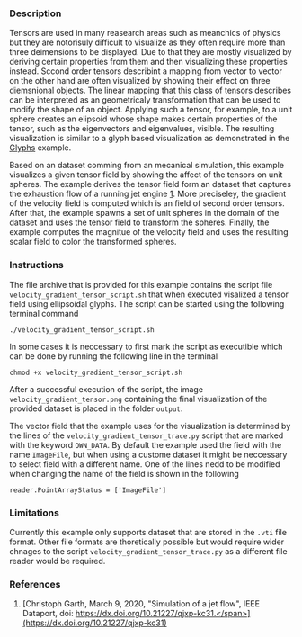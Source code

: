### Description ###
Tensors are used in many reasearch areas such as meanchics of physics but they are notorisuly difficult to visualize as they often require more than three deimensions to be displayed.
Due to that they are mostly visualized by deriving certain properties from them and then visualizing these properties instead.
Sccond order tensors describint a mapping from vector to vector on the other hand are often visualized by showing their effect on three diemsnional objects.
The linear mapping that this class of tensors describes can be interpreted as an geometricaly transformation that can be used to modify the shape of an object.
Applying such a tensor, for example, to a unit sphere creates an elipsoid whose shape makes certain properties of the tensor, such as the eigenvectors and eigenvalues, visible.
The resulting visualization is similar to a glyph based visualization as demonstrated in the <a href="/visualization?name=Glyphs">Glyphs</a> example.

Based on an dataset comming from an mecanical simulation, this example visualizes a given tensor field by showing the affect of the tensors on unit spheres.
The example derives the tensor field form an dataset that captures the exhaustion flow of a running jet engine [1](#reference_dataset).
More preciseley, the gradient of the velocity field is computed which is an field of second order tensors.
After that, the example spawns a set of unit spheres in the domain of the dataset and uses the tensor field to transform the spheres.
Finally, the example computes the magnitue of the velocity field and uses the resulting scalar field to color the transformed spheres.

### Instructions ###
The file archive that is provided for this example contains the script file `velocity_gradient_tensor_script.sh` that when executed visalized a tensor field using ellipsoidal glyphs.
The script can be started using the following terminal command
```
./velocity_gradient_tensor_script.sh
```
In some cases it is neccessary to first mark the script as executible which can be done by running the following line in the terminal
```
chmod +x velocity_gradient_tensor_script.sh
```
After a successful execution of the script, the image `velocity_gradient_tensor.png` containing the final visualization of the provided dataset is placed in the folder `output`. 

The vector field that the example uses for the visualization is determined by the lines of the `velocity_gradient_tensor_trace.py` script that are marked with the keyword `OWN_DATA`.
By default the example used the field with the name `ImageFile`, but when using a custome dataset it might be neccessary to select field with a different name.
One of the lines nedd to be modified when changing the name of the field is shown in the following
```
reader.PointArrayStatus = ['ImageFile']
```

### Limitations ###
Currently this example only supports dataset that are stored in the `.vti` file format.
Other file formats are thoretically possible but would require wider chnages to the script `velocity_gradient_tensor_trace.py` as a different file reader would be required.

### References ###
1. [<span id="reference_dataset">Christoph Garth, March 9, 2020, "Simulation of a jet flow", IEEE Dataport, doi: https://dx.doi.org/10.21227/qjxp-kc31.</span>](https://dx.doi.org/10.21227/qjxp-kc31)